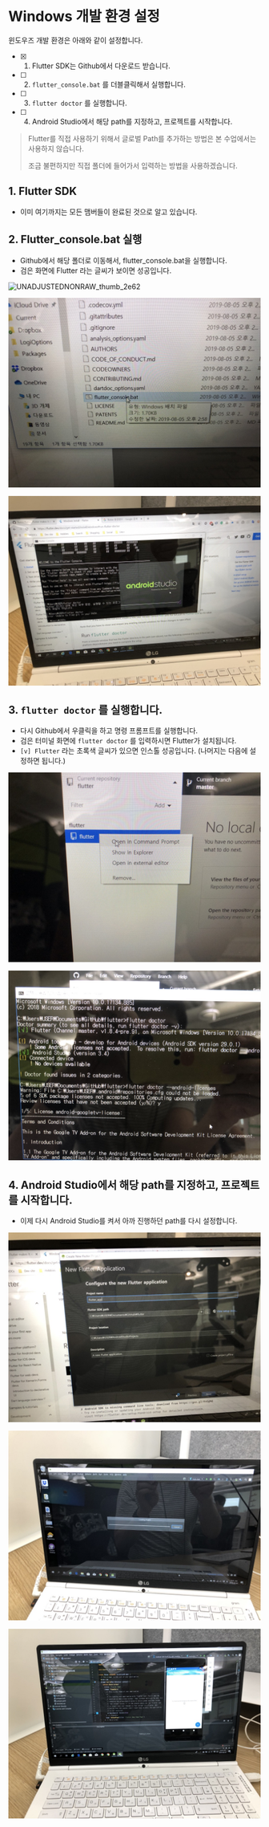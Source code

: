 # Windows 개발 환경 설정 

윈도우즈 개발 환경은 아래와 같이 설정합니다.

- [x] 1. Flutter SDK는 Github에서 다운로드 받습니다. 
- [ ] 2. `flutter_console.bat` 를 더블클릭해서 실행합니다. 
- [ ] 3. `flutter doctor` 를 실행합니다. 
- [ ] 4. Android Studio에서 해당 path를 지정하고, 프로젝트를 시작합니다.



> Flutter를 직접 사용하기 위해서 글로벌 Path를 추가하는 방법은 본 수업에서는 사용하지 않습니다. 
>
> 조금 불편하지만 직접 폴더에 들어가서 입력하는 방법을 사용하겠습니다. 



## 1. Flutter SDK

- 이미 여기까지는 모든 맴버들이 완료된 것으로 알고 있습니다.

## 2. Flutter_console.bat 실행

- Github에서 해당 폴더로 이동해서, flutter_console.bat을 실행합니다.
- 검은 화면에 Flutter 라는 글씨가 보이면 성공입니다. 

![UNADJUSTEDNONRAW_thumb_2e62](20190805-보충자료.assets/UNADJUSTEDNONRAW_thumb_2e62.jpg)

![UNADJUSTEDNONRAW_thumb_2e63](20190805-see-more-windows.assets/UNADJUSTEDNONRAW_thumb_2e63.jpg)

![UNADJUSTEDNONRAW_thumb_2e61](20190805-see-more-windows.assets/UNADJUSTEDNONRAW_thumb_2e61.jpg)



## 3. `flutter doctor` 를 실행합니다. 

- 다시 Github에서 우클릭을 하고 명령 프롬프트를 실행합니다. 
- 검은 터미널 화면에 `flutter doctor` 를 입력하시면 Flutter가 설치됩니다. 
- `[v] Flutter` 라는 초록색 글씨가 있으면 인스톨 성공입니다. (나머지는 다음에 설정하면 됩니다.)

![UNADJUSTEDNONRAW_thumb_2e69](20190805-see-more-windows.assets/UNADJUSTEDNONRAW_thumb_2e69.jpg)

![UNADJUSTEDNONRAW_thumb_2e65](20190805-see-more-windows.assets/UNADJUSTEDNONRAW_thumb_2e65.jpg)



## 4. Android Studio에서 해당 path를 지정하고, 프로젝트를 시작합니다.

- 이제 다시 Android Studio를 켜서 아까 진행하던 path를 다시 설정합니다. 

![UNADJUSTEDNONRAW_thumb_2e6e](20190805-see-more-windows.assets/UNADJUSTEDNONRAW_thumb_2e6e.jpg)

![UNADJUSTEDNONRAW_thumb_2e6d](20190805-see-more-windows.assets/UNADJUSTEDNONRAW_thumb_2e6d.jpg)

![UNADJUSTEDNONRAW_thumb_2e67](20190805-see-more-windows.assets/UNADJUSTEDNONRAW_thumb_2e67.jpg)